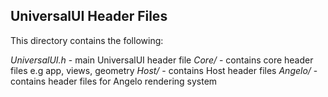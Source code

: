 <h2>UniversalUI Header Files</h2>

This directory contains the following:

<i>UniversalUI.h</i> - main UniversalUI header file
<i>Core/</i> - contains core header files e.g app, views, geometry
<i>Host/</i> - contains Host header files
<i>Angelo/</i> - contains header files for Angelo rendering system